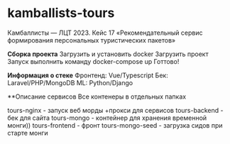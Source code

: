 # kamballists-tours
Камбаллисты — ЛЦТ 2023. Кейс 17 «Рекомендательный сервис формирования персональных туристических пакетов»

**Сборка проекта**
Загрузить и установить docker
Загрузить проект
Запуск выполнить команду docker-compose up
Готтово!

**Информация о стеке**
Фронтенд: Vue/Typescript
Бек: Laravel/PHP/MongoDB
ML: Python/Django

**Описание сервисов
Все контенеры в отдельных папках

tours-nginx - запуск веб морды +прокси для сервисов
tours-backend - бек для сайта
tours-mongo - контейнер для хранения временной монги))
tours-frontend - фронт
tours-mongo-seed - загрузка сидов при старте монги

